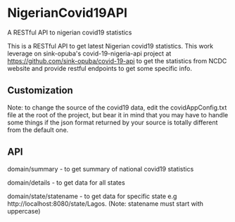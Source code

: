 # NigerianCovid19API
A RESTful API to nigerian covid19 statistics

This is a RESTful API to get latest Nigerian covid19 statistics. 
This work leverage on sink-opuba's  covid-19-nigeria-api project at
https://github.com/sink-opuba/covid-19-api to get the statistics 
from NCDC website and provide restful endpoints to get some
specific info.

## Customization
Note: to change the source of the covid19 data, edit the covidAppConfig.txt 
file at the root of the project, but bear it in mind that you may have to
handle some things if the json format returned by your source is totally
different from the default one.

## API
domain/summary - to get summary of national covid19 statistics

domain/details - to get data for all states

domain/state/statename - to get data for specific state
e.g http://localhost:8080/state/Lagos. (Note: statename must start with uppercase) 
